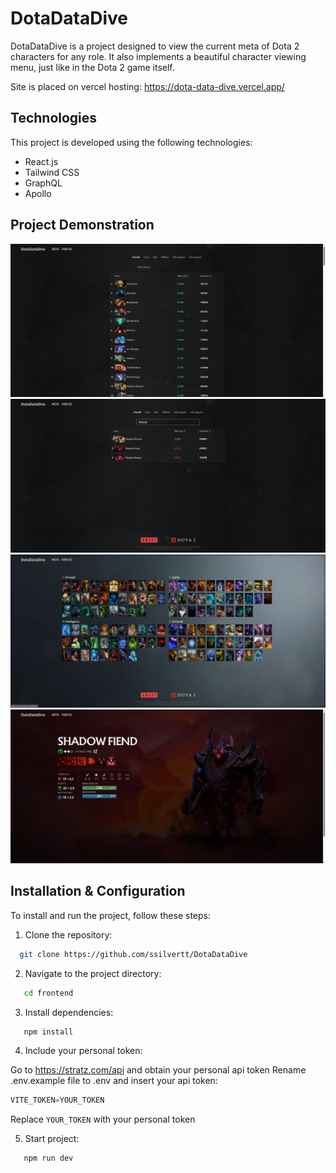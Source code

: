 # DotaDataDive

DotaDataDive is a project designed to view the current meta of Dota 2 characters for any role. It also implements a beautiful character viewing menu, just like in the Dota 2 game itself.

Site is placed on vercel hosting: https://dota-data-dive.vercel.app/

## Technologies

This project is developed using the following technologies:

- React.js
- Tailwind CSS
- GraphQL
- Apollo


## Project Demonstration

![Main menu](https://github.com/ssilvertt/DotaDataDive/blob/main/frontend/public/meta-page.png)
![Main menu with search](https://github.com/ssilvertt/DotaDataDive/blob/main/frontend/public/meta-page-sort.png)
![Heroes page](https://github.com/ssilvertt/DotaDataDive/blob/main/frontend/public/heroes-page.png)
![Hero page](https://github.com/ssilvertt/DotaDataDive/blob/main/frontend/public/hero-page.png)

## Installation & Configuration

To install and run the project, follow these steps:

1. Clone the repository:

```sh
  git clone https://github.com/ssilvertt/DotaDataDive
```

2. Navigate to the project directory:

```sh
   cd frontend
```

3. Install dependencies:

```sh
   npm install
```

4. Include your personal token:

Go to https://stratz.com/api and obtain your personal api token
Rename .env.example file to .env and insert your api token: 
```js
VITE_TOKEN=YOUR_TOKEN
```
Replace ``YOUR_TOKEN`` with your personal token

5. Start project:

```sh
   npm run dev
```
